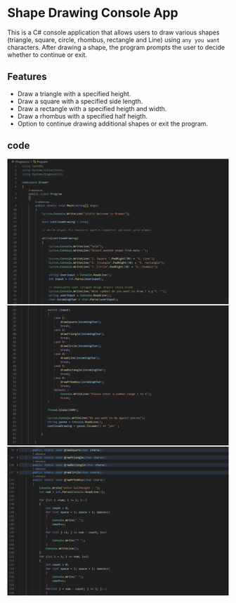 # Shape Drawing Console App

This is a C# console application that allows users to draw various shapes (triangle, square, circle, rhombus, rectangle and Line) using `any you want` characters. After drawing a shape, the program prompts the user to decide whether to continue or exit.

## Features

- Draw a triangle with a specified height.
- Draw a square with a specified side length.
- Draw a rectangle with a specified heigth and width.
- Draw a rhombus with a specified half heigth.
- Option to continue drawing additional shapes or exit the program.

## code 
![picture](https://github.com/Ulugbek1904/Drawer/blob/main/pictures/picture1.png)
![picture](https://github.com/Ulugbek1904/Drawer/blob/main/pictures/picture2.png)
![picture](https://github.com/Ulugbek1904/Drawer/blob/main/pictures/picture3.png)

